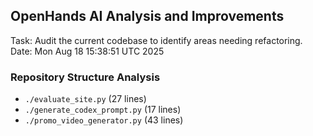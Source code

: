 ## OpenHands AI Analysis and Improvements
Task: Audit the current codebase to identify areas needing refactoring.
Date: Mon Aug 18 15:38:51 UTC 2025

### Repository Structure Analysis
- `./evaluate_site.py` (27 lines)
- `./generate_codex_prompt.py` (17 lines)
- `./promo_video_generator.py` (43 lines)
